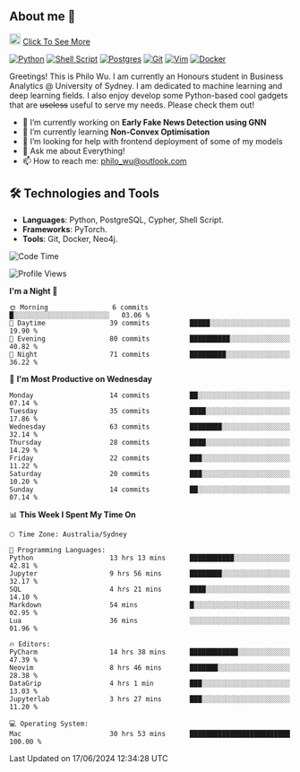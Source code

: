 ## About me 🤗

<a href="#"><img src="https://media.giphy.com/media/hvRJCLFzcasrR4ia7z/giphy.gif" width="20px" height="20px"></a> [Click To See More](https://codeboyphilo.github.io)

[![Python](https://img.shields.io/badge/python-3670A0?style=for-the-badge&logo=python&logoColor=ffdd54)](#)
[![Shell Script](https://img.shields.io/badge/shell_script-%23121011.svg?style=for-the-badge&logo=gnu-bash&logoColor=white)](#)
[![Postgres](https://img.shields.io/badge/postgres-%23316192.svg?style=for-the-badge&logo=postgresql&logoColor=white)](#)
[![Git](https://img.shields.io/badge/git-%23F05033.svg?style=for-the-badge&logo=git&logoColor=white)](#)
[![Vim](https://img.shields.io/badge/VIM-%2311AB00.svg?style=for-the-badge&logo=vim&logoColor=white)](#)
[![Docker](https://img.shields.io/badge/docker-%230db7ed.svg?style=for-the-badge&logo=docker&logoColor=white)](#)

Greetings! This is Philo Wu. I am currently an Honours student in Business Analytics \@ University of Sydney. I am dedicated to machine learning and deep learning fields. I also enjoy develop some Python-based cool gadgets that are ~~useless~~ useful to serve my needs. Please check them out!

- 🔭 I’m currently working on **Early Fake News Detection using GNN**
- 🌱 I’m currently learning **Non-Convex Optimisation**
- 🤔 I’m looking for help with frontend deployment of some of my models
- 💬 Ask me about Everything!
- 📫 How to reach me: philo_wu@outlook.com

## 🛠 Technologies and Tools
- **Languages**: Python, PostgreSQL, Cypher, Shell Script.
- **Frameworks**: PyTorch.
- **Tools**: Git, Docker, Neo4j.

<!--START_SECTION:waka-->
![Code Time](http://img.shields.io/badge/Code%20Time-248%20hrs%2038%20mins-blue)

![Profile Views](http://img.shields.io/badge/Profile%20Views-20-blue)

**I'm a Night 🦉** 

```text
🌞 Morning                6 commits           █░░░░░░░░░░░░░░░░░░░░░░░░   03.06 % 
🌆 Daytime                39 commits          █████░░░░░░░░░░░░░░░░░░░░   19.90 % 
🌃 Evening                80 commits          ██████████░░░░░░░░░░░░░░░   40.82 % 
🌙 Night                  71 commits          █████████░░░░░░░░░░░░░░░░   36.22 % 
```
📅 **I'm Most Productive on Wednesday** 

```text
Monday                   14 commits          ██░░░░░░░░░░░░░░░░░░░░░░░   07.14 % 
Tuesday                  35 commits          ████░░░░░░░░░░░░░░░░░░░░░   17.86 % 
Wednesday                63 commits          ████████░░░░░░░░░░░░░░░░░   32.14 % 
Thursday                 28 commits          ████░░░░░░░░░░░░░░░░░░░░░   14.29 % 
Friday                   22 commits          ███░░░░░░░░░░░░░░░░░░░░░░   11.22 % 
Saturday                 20 commits          ███░░░░░░░░░░░░░░░░░░░░░░   10.20 % 
Sunday                   14 commits          ██░░░░░░░░░░░░░░░░░░░░░░░   07.14 % 
```


📊 **This Week I Spent My Time On** 

```text
🕑︎ Time Zone: Australia/Sydney

💬 Programming Languages: 
Python                   13 hrs 13 mins      ███████████░░░░░░░░░░░░░░   42.81 % 
Jupyter                  9 hrs 56 mins       ████████░░░░░░░░░░░░░░░░░   32.17 % 
SQL                      4 hrs 21 mins       ████░░░░░░░░░░░░░░░░░░░░░   14.10 % 
Markdown                 54 mins             █░░░░░░░░░░░░░░░░░░░░░░░░   02.95 % 
Lua                      36 mins             ░░░░░░░░░░░░░░░░░░░░░░░░░   01.96 % 

🔥 Editors: 
PyCharm                  14 hrs 38 mins      ████████████░░░░░░░░░░░░░   47.39 % 
Neovim                   8 hrs 46 mins       ███████░░░░░░░░░░░░░░░░░░   28.38 % 
DataGrip                 4 hrs 1 min         ███░░░░░░░░░░░░░░░░░░░░░░   13.03 % 
Jupyterlab               3 hrs 27 mins       ███░░░░░░░░░░░░░░░░░░░░░░   11.20 % 

💻 Operating System: 
Mac                      30 hrs 53 mins      █████████████████████████   100.00 % 
```


 Last Updated on 17/06/2024 12:34:28 UTC
<!--END_SECTION:waka-->
